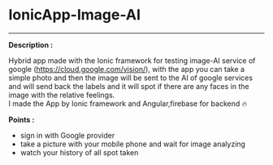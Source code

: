 
<h1>IonicApp-Image-AI</h1>

<hr>

<strong>Description : </strong>

Hybrid app made with the Ionic framework for testing image-AI service of google (https://cloud.google.com/vision/), with the app you can take a
simple photo and then the image will be sent to the AI of google services and will send back the labels and it will spot if there are any faces in the image 
with the relative feelings.
<br>
I made the App by Ionic framework and Angular,firebase for backend :fire:

<strong>Points : </strong>

<ul>
  <li>sign in with Google provider</li>
  <li>take a picture with your mobile phone and wait for image analyzing</li>
  <li>watch your history of all spot taken</li>
</ul>

